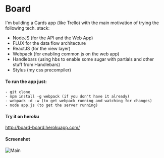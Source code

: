Board
=====


I'm building a Cards app (like Trello) with the main motivation of trying the following tech. stack:

- NodeJS (for the API and the Web App)
- FLUX for the data flow architecture
- ReactJS (for the view layer)
- Webpack (for enabling common js on the web app)
- Handlebars (using hbs to enable some sugar with partials and other stuff from Handlebars)
- Stylus (my css precompiler)


#### To run the app just:
```
- git clone
- npm install -g webpack (if you don't have it already)
- webpack -d -w (to get webpack running and watching for changes)
- node app.js (to get the server running)
```

#### Try it on heroku
http://board-board.herokuapp.com/


#### Screenshot
![Main](https://github.com/ArtKing777/react-board/blob/master/screenshot/board.PNG)
